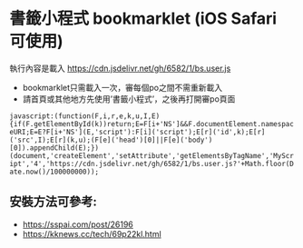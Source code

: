# 書籤小程式 bookmarklet (iOS Safari 可使用)
執行內容是載入 https://cdn.jsdelivr.net/gh/6582/1/bs.user.js

* bookmarklet只需載入一次，審每個po之間不需重新載入
* 請首頁或其他地方先使用’書籤小程式’，之後再打開審po頁面

`
javascript:(function(F,i,r,e,k,u,I,E){if(F.getElementById(k))return;E=F[i+'NS']&&F.documentElement.namespaceURI;E=E?F[i+'NS'](E,'script'):F[i]('script');E[r]('id',k);E[r]('src',I);E[r](k,u);(F[e]('head')[0]||F[e]('body')[0]).appendChild(E);})(document,'createElement','setAttribute','getElementsByTagName','MyScript','4','https://cdn.jsdelivr.net/gh/6582/1/bs.user.js?'+Math.floor(Date.now()/100000000));
`


## 安裝方法可參考:
- https://sspai.com/post/26196
- https://kknews.cc/tech/69p22kl.html
